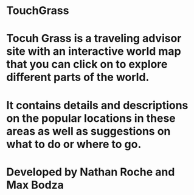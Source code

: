 # TouchGrass
# Tocuh Grass is a traveling advisor site with an interactive world map that you can click on to explore different parts of the world.
# It contains details and descriptions on the popular locations in these areas as well as suggestions on what to do or where to go.
#
# Developed by Nathan Roche and Max Bodza